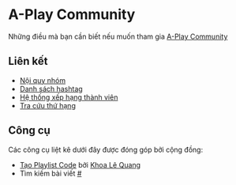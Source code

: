 # A-Play Community

Những điều mà bạn cần biết nếu muốn tham gia [A-Play Community](https://www.facebook.com/groups/aplay.community)

## Liên kết

- [Nội quy nhóm](rules.md)
- [Danh sách hashtag](hashtags.md)
- [Hệ thống xếp hạng thành viên](rank.md)
- [Tra cứu thứ hạng](https://)

## Công cụ

Các công cụ liệt kê dưới đây được đóng góp bởi cộng đồng:

-  [Tạo Playlist Code](https://mediacenter.4all.vn) bởi [Khoa Lê Quang](https://fb.me/muabannhatrangvip)
-  Tìm kiếm bài viết [#](https://#)
